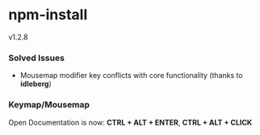 # npm-install 
v1.2.8

### Solved Issues
- Mousemap modifier key conflicts with core functionality (thanks to **idleberg**)

### Keymap/Mousemap
Open Documentation is now: **CTRL + ALT + ENTER**, **CTRL + ALT + CLICK**
